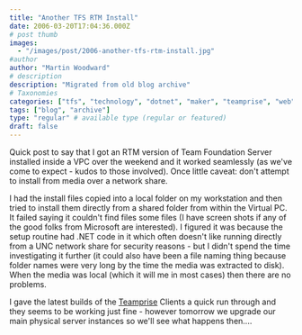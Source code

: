 ```yaml
---
title: "Another TFS RTM Install"
date: 2006-03-20T17:04:36.000Z
# post thumb
images:
  - "/images/post/2006-another-tfs-rtm-install.jpg"
#author
author: "Martin Woodward"
# description
description: "Migrated from old blog archive"
# Taxonomies
categories: ["tfs", "technology", "dotnet", "maker", "teamprise", "web", "programming"]
tags: ["blog", "archive"]
type: "regular" # available type (regular or featured)
draft: false
---
```

Quick post to say that I got an RTM version of Team Foundation Server installed inside a VPC over the weekend and it worked seamlessly (as we've come to expect - kudos to those involved).  Once little caveat:  don't attempt to install from media over a network share.  

I had the install files copied into a local folder on my workstation and then tried to install them directly from a shared folder from within the Virtual PC.  It failed saying it couldn't find files some files (I have screen shots if any of the good folks from Microsoft are interested).  I figured it was because the setup routine had .NET code in it which often doesn't like running directly from a UNC network share for security reasons - but I didn't spend the time investigating it further (it could also have been a file naming thing because folder names were very long by the time the media was extracted to disk).  When the media was local (which it will me in most cases) then there are no problems.

I gave the latest builds of the [Teamprise](http://www.teamprise.com) Clients a quick run through and they seems to be working just fine - however tomorrow we upgrade our main physical server instances so we'll see what happens then....